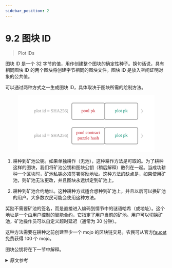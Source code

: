 ```yaml
---
sidebar_position: 2
---
```


# 9.2 图块 ID

> Plot IDs

图块 ID 是一个 32 字节的值，用作创建整个图块的确定性种子。换句话说，具有相同图块 ID 的两个图块将创建字节相同的图块文件。图块 ID 是放入空间证明对象的公共值。

可以通过两种方式之一生成图块 ID，具体取决于图块所需的绘制方法。

<figure>

![](/img/keys/plot_id.png)

</figure>

1. 耕种到矿池公钥。如果单独耕作（无池），这种耕作方法是可取的。为了耕种这样的图块，我们将矿池公钥和图块公钥（稍后解释）散列在一起。当成功耕种一个区块时，矿池私钥必须签署奖励地址。这种方法的缺点是，如果使用矿池，则矿池无法更改，并且图块永远绑定到矿池上。

2. 耕种到矿池合约地址。这种耕种方式适合想种到矿池上，并且以后可以换矿池的用户。大多数农民可能会使用这种方法。

奖励不需要矿池的签名，而是直接进入编码到情节中的谜语哈希（或地址）。这个地址是一个由用户控制的智能合约，它指定了用户当前的矿池。用户可以切换矿池，矿池操作员可以自定义超时延迟（通常为 30 分钟）。

这种方法需要在耕种之前创建至少一个 mojo 的区块链交易。农民可从官方[faucet](https://faucet.chia.net/ "Chia Network's official faucet")免费获得 100 个 mojo。

图块公钥将在下一节中解释。

<details>
<summary>原文参考</summary>

A plot ID is a 32-byte value that is used as a deterministic seed to create an entire plot. In other words, two plots with the same plot ID will create byte-identical plot files. Plot IDs are public values that get put into Proof of Space objects.

A plot ID can be generated in one of two ways, depending on the desired farming method of the plot.

<figure>

![](/img/keys/plot_id.png)

</figure>

1. Farm to pool public key. This method of farming is desirable if solo farming (no pools). To farm a plot like this, we hash together the pool public key and the plot public key (explained later). When successfully farming a block, the pool private key must sign the reward address. The drawback of this method is that if using a pool, the pool cannot be changed, and the plot is tied to the pool forever.

2. Farm to pool contract address. This method of farming is suitable for users who want to farm to a pool, and to be able to change pools in the future. Most farmers will likely use this method.

Instead of requiring a signature by the pool, rewards go straight into the puzzle hash (or address), that is encoded into the plot. This address is a smart contract controlled by the user, which specifies the user's current pool. The user can switch pools, with a timeout delay that the pool operator may customize (typically 30 minutes).

This approach requires creating a blockchain transaction of at least one mojo before farming. Farmers can get 100 mojos for free from the official [faucet](https://faucet.chia.net/ "Chia Network's official faucet").

The plot public key is explained in the next section.

</details>
